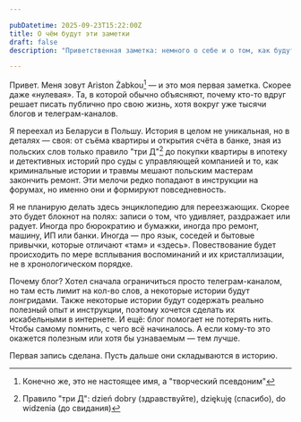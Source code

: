 ```yaml
---

pubDatetime: 2025-09-23T15:22:00Z
title: О чём будут эти заметки
draft: false
description: "Приветственная заметка: немного о себе и о том, как будут устроены будущие записи."

---
```


Привет. Меня зовут Ariston Żabkou[^1] — и это моя первая заметка.
Скорее даже «нулевая». Та, в которой обычно объясняют, почему кто-то вдруг решает писать публично про свою жизнь, хотя вокруг уже тысячи блогов и телеграм-каналов.

Я переехал из Беларуси в Польшу. История в целом не уникальная, но в деталях — своя: от съёма квартиры и открытия счёта в банке, зная из польских слов только правило "три Д"[^2] до покупки квартиры в ипотеку и детективных историй про суды с управляющей компанией и то, как криминальные истории и травмы мешают польским мастерам закончить ремонт. Эти мелочи редко попадают в инструкции на форумах, но именно они и формируют повседневность.

Я не планирую делать здесь энциклопедию для переезжающих. Скорее это будет блокнот на полях: записи о том, что удивляет, раздражает или радует. Иногда про бюрократию и бумажки, иногда про ремонт, машину, ИП или банки. Иногда — про язык, соседей и бытовые привычки, которые отличают «там» и «здесь». Повествование будет происходить по мере всплывания воспоминаний и их кристаллизации, не в хронологическом порядке.

Почему блог? Хотел сначала ограничиться просто телеграм-каналом, но там есть лимит на кол-во слов, а некоторые истории будут лонгридами. Также некоторые истории будут содержать реально полезный опыт и инструкции, поэтому хочется сделать их искабельными в интернете. И ещё: блог помогает не потерять нить. Чтобы самому помнить, с чего всё начиналось. А если кому-то это окажется полезным или хотя бы узнаваемым — тем лучше.

Первая запись сделана. Пусть дальше они складываются в историю.

[^1]: Конечно же, это не настоящее имя, а "творческий псевдоним"
[^2]: Правило "три Д": dzień dobry (здравствуйте), dziękuję (спасибо), do widzenia (до свидания)
